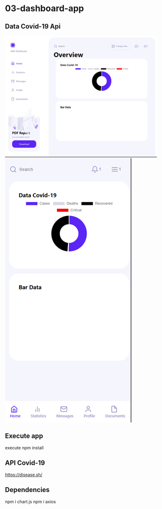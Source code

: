 # 03-dashboard-app

## Data Covid-19 Api

![Design preview for the Insure landing page coding challenge](./desing/PreviewDesktop.PNG)
![Design preview for the Insure landing page coding challenge](./desing/PreviewMobile.PNG)


## Execute app
execute
npm install

## API Covid-19

https://disease.sh/

## Dependencies
npm i chart.js
npm i axios
